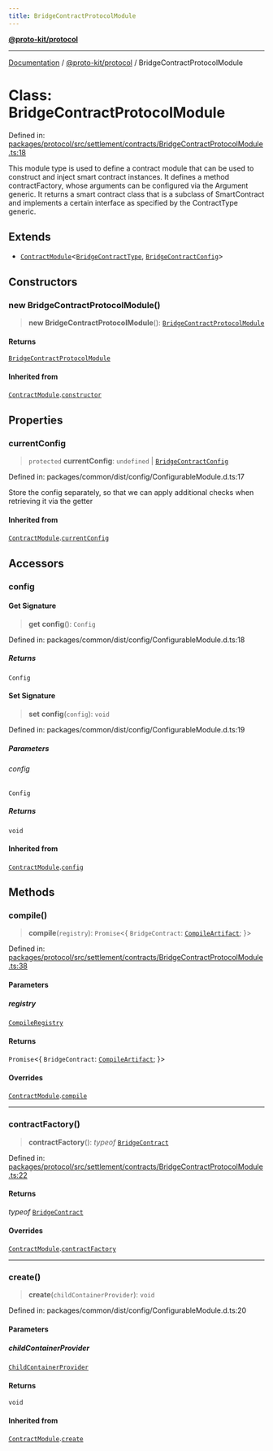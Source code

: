 ```yaml
---
title: BridgeContractProtocolModule
---
```


[**@proto-kit/protocol**](../README.md)

***

[Documentation](../../../README.md) / [@proto-kit/protocol](../README.md) / BridgeContractProtocolModule

# Class: BridgeContractProtocolModule

Defined in: [packages/protocol/src/settlement/contracts/BridgeContractProtocolModule.ts:18](https://github.com/proto-kit/framework/blob/b953c754e500c62f01fbbd6d09adfb2f5577269d/packages/protocol/src/settlement/contracts/BridgeContractProtocolModule.ts#L18)

This module type is used to define a contract module that can be used to
construct and inject smart contract instances.
It defines a method contractFactory, whose arguments can be configured via
the Argument generic. It returns a smart contract class that is a subclass
of SmartContract and implements a certain interface as specified by the
ContractType generic.

## Extends

- [`ContractModule`](ContractModule.md)\<[`BridgeContractType`](../type-aliases/BridgeContractType.md), [`BridgeContractConfig`](../type-aliases/BridgeContractConfig.md)\>

## Constructors

### new BridgeContractProtocolModule()

> **new BridgeContractProtocolModule**(): [`BridgeContractProtocolModule`](BridgeContractProtocolModule.md)

#### Returns

[`BridgeContractProtocolModule`](BridgeContractProtocolModule.md)

#### Inherited from

[`ContractModule`](ContractModule.md).[`constructor`](ContractModule.md#constructors)

## Properties

### currentConfig

> `protected` **currentConfig**: `undefined` \| [`BridgeContractConfig`](../type-aliases/BridgeContractConfig.md)

Defined in: packages/common/dist/config/ConfigurableModule.d.ts:17

Store the config separately, so that we can apply additional
checks when retrieving it via the getter

#### Inherited from

[`ContractModule`](ContractModule.md).[`currentConfig`](ContractModule.md#currentconfig)

## Accessors

### config

#### Get Signature

> **get** **config**(): `Config`

Defined in: packages/common/dist/config/ConfigurableModule.d.ts:18

##### Returns

`Config`

#### Set Signature

> **set** **config**(`config`): `void`

Defined in: packages/common/dist/config/ConfigurableModule.d.ts:19

##### Parameters

###### config

`Config`

##### Returns

`void`

#### Inherited from

[`ContractModule`](ContractModule.md).[`config`](ContractModule.md#config)

## Methods

### compile()

> **compile**(`registry`): `Promise`\<\{ `BridgeContract`: [`CompileArtifact`](../../common/interfaces/CompileArtifact.md); \}\>

Defined in: [packages/protocol/src/settlement/contracts/BridgeContractProtocolModule.ts:38](https://github.com/proto-kit/framework/blob/b953c754e500c62f01fbbd6d09adfb2f5577269d/packages/protocol/src/settlement/contracts/BridgeContractProtocolModule.ts#L38)

#### Parameters

##### registry

[`CompileRegistry`](../../common/classes/CompileRegistry.md)

#### Returns

`Promise`\<\{ `BridgeContract`: [`CompileArtifact`](../../common/interfaces/CompileArtifact.md); \}\>

#### Overrides

[`ContractModule`](ContractModule.md).[`compile`](ContractModule.md#compile)

***

### contractFactory()

> **contractFactory**(): *typeof* [`BridgeContract`](BridgeContract.md)

Defined in: [packages/protocol/src/settlement/contracts/BridgeContractProtocolModule.ts:22](https://github.com/proto-kit/framework/blob/b953c754e500c62f01fbbd6d09adfb2f5577269d/packages/protocol/src/settlement/contracts/BridgeContractProtocolModule.ts#L22)

#### Returns

*typeof* [`BridgeContract`](BridgeContract.md)

#### Overrides

[`ContractModule`](ContractModule.md).[`contractFactory`](ContractModule.md#contractfactory)

***

### create()

> **create**(`childContainerProvider`): `void`

Defined in: packages/common/dist/config/ConfigurableModule.d.ts:20

#### Parameters

##### childContainerProvider

[`ChildContainerProvider`](../../common/interfaces/ChildContainerProvider.md)

#### Returns

`void`

#### Inherited from

[`ContractModule`](ContractModule.md).[`create`](ContractModule.md#create)
